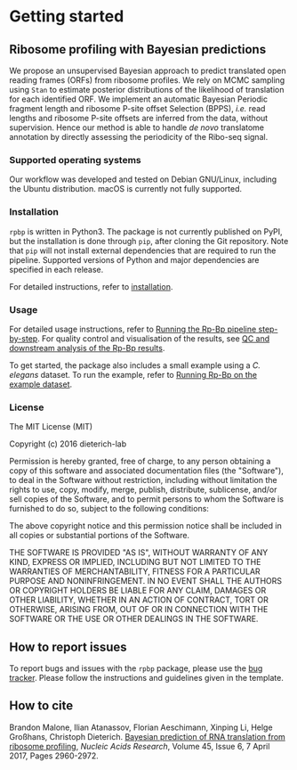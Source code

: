# Getting started

## Ribosome profiling with Bayesian predictions

We propose an unsupervised Bayesian approach to predict translated open reading frames (ORFs) from ribosome profiles. We rely on MCMC sampling using `Stan` to estimate posterior distributions
of the likelihood of translation for each identified ORF. We implement an automatic Bayesian Periodic fragment length and ribosome P-site offset Selection (BPPS), *i.e.* read lengths and ribosome P-site offsets are inferred from the data, without supervision. Hence our method is able to handle *de novo* translatome annotation by directly assessing the periodicity of the Ribo-seq signal.

### Supported operating systems

Our workflow was developed and tested on Debian GNU/Linux, including the Ubuntu distribution.
macOS is currently not fully supported.

### Installation

`rpbp` is written in Python3. The package is not currently published on PyPI, but the installation
is done through `pip`, after cloning the Git repository. Note that `pip` will not install external dependencies
that are required to run the pipeline. Supported versions of Python and major dependencies are specified in each release.

For detailed instructions, refer to [installation](installation.html).

### Usage

For detailed usage instructions, refer to [Running the Rp-Bp pipeline step-by-step](usage-instructions.html).
For quality control and visualisation of the results, see [QC and downstream analysis of the Rp-Bp results](analysis-scripts.html).

To get started, the package also includes a small example using a *C. elegans* dataset.
To run the example, refer to [Running Rp-Bp on the example dataset](running-example.html).

### License

The MIT License (MIT)

Copyright (c) 2016 dieterich-lab

Permission is hereby granted, free of charge, to any person obtaining a copy
of this software and associated documentation files (the "Software"), to deal
in the Software without restriction, including without limitation the rights
to use, copy, modify, merge, publish, distribute, sublicense, and/or sell
copies of the Software, and to permit persons to whom the Software is
furnished to do so, subject to the following conditions:

The above copyright notice and this permission notice shall be included in all
copies or substantial portions of the Software.

THE SOFTWARE IS PROVIDED "AS IS", WITHOUT WARRANTY OF ANY KIND, EXPRESS OR
IMPLIED, INCLUDING BUT NOT LIMITED TO THE WARRANTIES OF MERCHANTABILITY,
FITNESS FOR A PARTICULAR PURPOSE AND NONINFRINGEMENT. IN NO EVENT SHALL THE
AUTHORS OR COPYRIGHT HOLDERS BE LIABLE FOR ANY CLAIM, DAMAGES OR OTHER
LIABILITY, WHETHER IN AN ACTION OF CONTRACT, TORT OR OTHERWISE, ARISING FROM,
OUT OF OR IN CONNECTION WITH THE SOFTWARE OR THE USE OR OTHER DEALINGS IN THE
SOFTWARE.

## How to report issues

To report bugs and issues with the `rpbp` package, please use the [bug tracker](https://github.com/dieterich-lab/rp-bp/issues). Please
follow the instructions and guidelines given in the template.

## How to cite

Brandon Malone, Ilian Atanassov, Florian Aeschimann, Xinping Li, Helge Großhans, Christoph Dieterich.
[Bayesian prediction of RNA translation from ribosome profiling](https://doi.org/10.1093/nar/gkw1350), *Nucleic Acids Research*, Volume 45, Issue 6, 7 April 2017, Pages 2960-2972.



